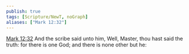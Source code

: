 ```yaml
---
publish: true
tags: [Scripture/NewT, noGraph]
aliases: ["Mark 12:32"]
---
```

[Mark 12:32](https://churchofjesuschrist.org/study/scriptures/nt/mark/12?lang=eng&id=p32#p32) And the scribe said unto him, Well, Master, thou hast said the truth: for there is one God; and there is none other but he:
